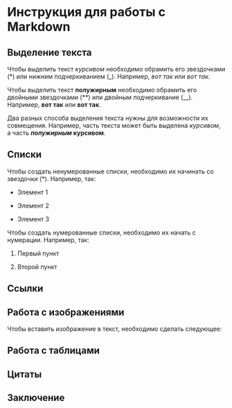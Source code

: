 # Инструкция для работы с Markdown

## Выделение текста

Чтобы выделить текст *курсивом* необходимо обрамить его звездочками (*) или нижним подчеркиванием (_). Например, *вот так* или _вот так_.

Чтобы выделить текст **полужирным** необходимо обрамить его двойными звездочками (**) или двойным подчеркивание (__). Например, **вот так** или __вот так__.

Два разных способа выделения текста нужны для возможности их совмещения. Например, часть текста может быть выделена _курсивом_, а часть __*полужирным* курсивом__.





## Списки

Чтобы создать ненумерованные списки, необходимо их начинать со звездочки (*). Например, так:

* Элемент 1

* Элемент 2

* Элемент 3

Чтобы создать нумерованные списки, необходимо их начать с нумерации. Например, так:

1. Первый пункт

2. Второй пункт



## Ссылки

## Работа с изображениями

Чтобы вставить изображение в текст, необходимо сделать следующее: ![]()

## Работа с таблицами

## Цитаты

## Заключение